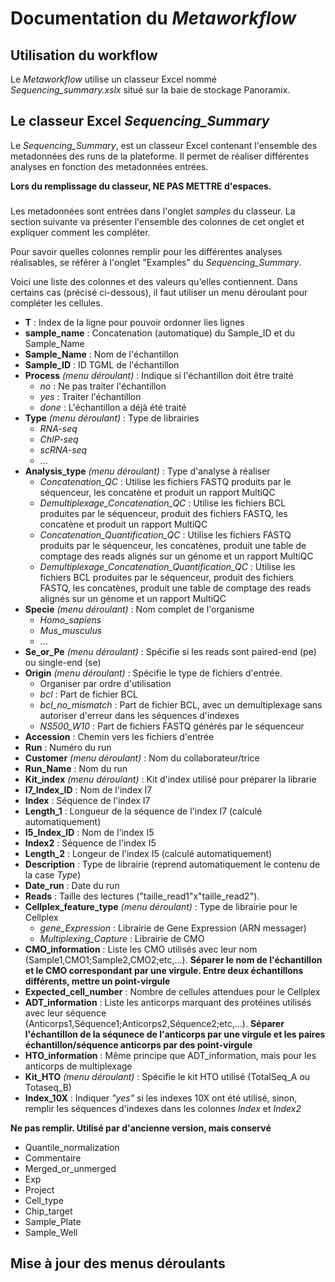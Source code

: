 # Documentation du *Metaworkflow*

## Utilisation du workflow 

Le *Metaworkflow* utilise un classeur Excel nommé *Sequencing\_summary.xslx* situé sur la baie de stockage Panoramix.

## Le classeur Excel *Sequencing_Summary*

Le *Sequencing\_Summary*, est un classeur Excel contenant l'ensemble des metadonnées des runs de la plateforme. Il permet de réaliser différentes analyses en fonction des metadonnées entrées. 

**Lors du remplissage du classeur, NE PAS METTRE d'espaces.**

### 

Les metadonnées sont entrées dans l'onglet *samples* du classeur. La section suivante va présenter l'ensemble des colonnes de cet onglet et expliquer comment les compléter. 

Pour savoir quelles colonnes remplir pour les différentes analyses réalisables, se référer à l'onglet "Examples" du *Sequencing_Summary*.

Voici une liste des colonnes et des valeurs qu'elles contiennent. Dans certains cas (précisé ci-dessous), il faut utiliser un menu déroulant pour compléter les cellules.

* **T** : Index de la ligne pour pouvoir ordonner lies lignes
* **sample\_name** : Concatenation (automatique) du Sample\_ID et du Sample\_Name
* **Sample\_Name** : Nom de l'échantillon 
* **Sample\_ID** : ID TGML de l'échantillon
* **Process** *(menu déroulant)* : Indique si l'échantillon doit être traité
    * *no* : Ne pas traiter l'échantillon
    * *yes* : Traiter l'échantillon
    * *done* : L'échantillon a déjà été traité
* **Type** *(menu déroulant)* : Type de librairies
    * *RNA-seq*
    * *ChIP-seq*
    * *scRNA-seq*
    * ...
* **Analysis\_type** *(menu déroulant)* : Type d'analyse à réaliser
    * *Concatenation\_QC* : Utilise les fichiers FASTQ produits par le séquenceur, les concatène et produit un rapport MultiQC
    * *Demultiplexage\_Concatenation\_QC* : Utilise les fichiers BCL produites par le séquenceur, produit des fichiers FASTQ, les concatène et produit un rapport MultiQC
    * *Concatenation\_Quantification\_QC* : Utilise les fichiers FASTQ produits par le séquenceur, les concatènes, produit une table de comptage des reads alignés sur un génome et un rapport MultiQC
    * *Demultiplexage\_Concatenation\_Quantification\_QC* : Utilise les fichiers BCL produites par le séquenceur, produit des fichiers FASTQ, les concatènes, produit une table de comptage des reads alignés sur un génome et un rapport MultiQC
* **Specie** *(menu déroulant)* : Nom complet de l'organisme
    * *Homo\_sapiens*
    * *Mus\_musculus*
    * ...
* **Se\_or\_Pe** *(menu déroulant)* : Spécifie si les reads sont paired-end (pe) ou single-end (se)
* **Origin** *(menu déroulant)* : Spécifie le type de fichiers d'entrée.
    * Organiser par ordre d'utilisation
    * *bcl* : Part de fichier BCL
    * *bcl\_no\_mismatch* : Part de fichier BCL, avec un demultiplexage sans autoriser d'erreur dans les séquences d'indexes
    * *NS500\_W10* : Part de fichiers FASTQ générés par le séquenceur
* **Accession** : Chemin vers les fichiers d'entrée
* **Run** : Numéro du run
* **Customer** *(menu déroulant)* : Nom du collaborateur/trice
* **Run\_Name** : Nom du run 
* **Kit\_index** *(menu déroulant)* : Kit d'index utilisé pour préparer la librarie
* **I7\_Index\_ID** : Nom de l'index I7
* **Index** : Séquence de l'index I7
* **Length\_1** : Longueur de la séquence de l'index I7 (calculé automatiquement)
* **I5\_Index\_ID** : Nom de l'index I5
* **Index2** : Séquence de l'index I5
* **Length\_2** : Longeur de l'index I5 (calculé automatiquement)
* **Description** : Type de librairie (reprend automatiquement le contenu de la case *Type*)
* **Date\_run** : Date du run
* **Reads** : Taille des lectures ("taille\_read1"x"taille\_read2").
* **Cellplex\_feature\_type** *(menu déroulant)* : Type de librairie pour le Cellplex
    * *gene\_Expression* : Librairie de Gene Expression (ARN messager)
    * *Multiplexing\_Capture* : Librairie de CMO
* **CMO\_information** : Liste les CMO utilisés avec leur nom (Sample1,CMO1;Sample2,CMO2;etc,...). **Séparer le nom de l'échantillon et le CMO correspondant par une virgule. Entre deux échantillons différents, mettre un point-virgule**
* **Expected\_cell\_number** : Nombre de cellules attendues pour le Cellplex
* **ADT\_information** : Liste les anticorps marquant des protéines utilisés avec leur séquence (Anticorps1,Séquence1;Anticorps2,Séquence2;etc,...). **Séparer l'échantillon de la séqunece de l'anticorps par une virgule et les paires échantillon/séquence anticorps par des point-virgule**
* **HTO\_information** : Même principe que ADT\_information, mais pour les anticorps de multiplexage
* **Kit\_HTO** *(menu déroulant)* : Spécifie le kit HTO utilisé (TotalSeq\_A ou Totaseq\_B)
* **Index\_10X** : Indiquer *"yes"* si les indexes 10X ont été utilisé, sinon, remplir les séquences d'indexes dans les colonnes *Index* et *Index2*

**Ne pas remplir. Utilisé par d'ancienne version, mais conservé**
* Quantile\_normalization
* Commentaire
* Merged\_or\_unmerged
* Exp
* Project
* Cell\_type
* Chip\_target
* Sample\_Plate
* Sample\_Well 

## Mise à jour des menus déroulants
